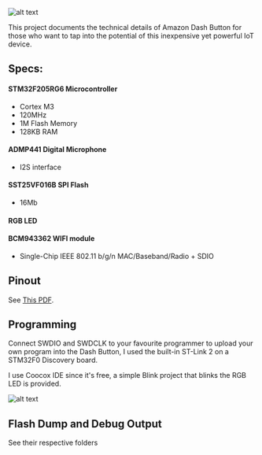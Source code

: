 ![alt text](http://i.imgur.com/AXVI86K.jpg)

This project documents the technical details of Amazon Dash Button for those who want to tap into the potential of this inexpensive yet powerful IoT device.

## Specs:

#### STM32F205RG6 Microcontroller

* Cortex M3
* 120MHz
* 1M Flash Memory
* 128KB RAM

#### ADMP441 Digital Microphone

* I2S interface

#### SST25VF016B SPI Flash

* 16Mb 

#### RGB LED

#### BCM943362 WIFI module

* Single-Chip IEEE 802.11 b/g/n MAC/Baseband/Radio + SDIO


## Pinout

See [This PDF](Pinouts_and_Components.pdf).

## Programming

Connect SWDIO and SWDCLK to your favourite programmer to upload your own program into the Dash Button, I used the built-in ST-Link 2 on a STM32F0 Discovery board.

I use Coocox IDE since it's free, a simple Blink project that blinks the RGB LED is provided.

![alt text](http://i.imgur.com/hVwJHi3.jpg)

## Flash Dump and Debug Output

See their respective folders